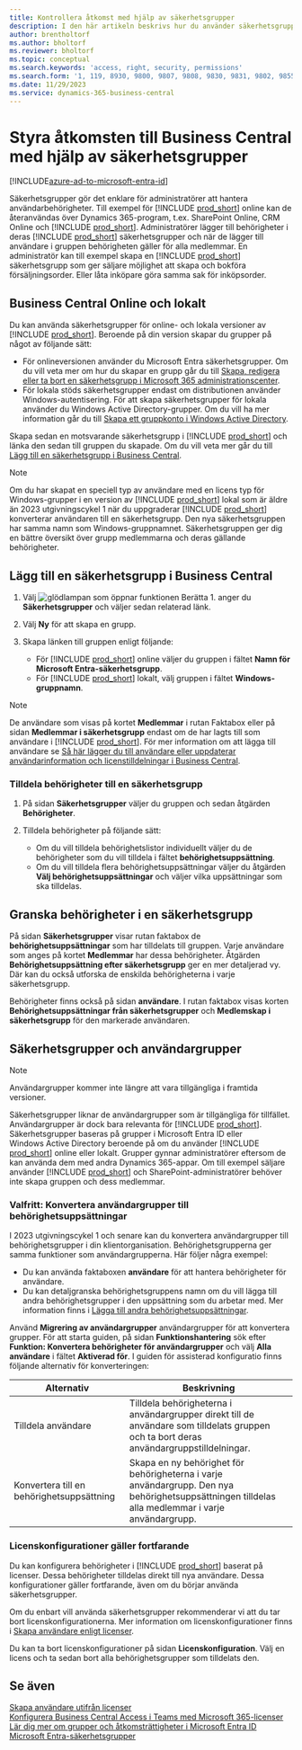 ```yaml
---
title: Kontrollera åtkomst med hjälp av säkerhetsgrupper
description: I den här artikeln beskrivs hur du använder säkerhetsgrupper för att definiera användarbehörigheter.
author: brentholtorf
ms.author: bholtorf
ms.reviewer: bholtorf
ms.topic: conceptual
ms.search.keywords: 'access, right, security, permissions'
ms.search.form: '1, 119, 8930, 9800, 9807, 9808, 9830, 9831, 9802, 9855, 9862'
ms.date: 11/29/2023
ms.service: dynamics-365-business-central
---
```


# <a name="control-access-to-business-central-using-security-groups"></a>Styra åtkomsten till Business Central med hjälp av säkerhetsgrupper

[!INCLUDE[azure-ad-to-microsoft-entra-id](~/../shared-content/shared/azure-ad-to-microsoft-entra-id.md)]

Säkerhetsgrupper gör det enklare för administratörer att hantera användarbehörigheter. Till exempel för [!INCLUDE [prod_short](includes/prod_short.md)] online kan de återanvändas över Dynamics 365-program, t.ex.  SharePoint Online, CRM Online och [!INCLUDE [prod_short](includes/prod_short.md)]. Administratörer lägger till behörigheter i deras [!INCLUDE [prod_short](includes/prod_short.md)] säkerhetsgrupper och när de lägger till användare i gruppen behörigheten gäller för alla medlemmar. En administratör kan till exempel skapa en [!INCLUDE [prod_short](includes/prod_short.md)] säkerhetsgrupp som ger säljare möjlighet att skapa och bokföra försäljningsorder. Eller låta inköpare göra samma sak för inköpsorder.

## <a name="business-central-online-and-on-premises"></a>Business Central Online och lokalt

Du kan använda säkerhetsgrupper för online- och lokala versioner av [!INCLUDE [prod_short](includes/prod_short.md)]. Beroende på din version skapar du grupper på något av följande sätt:

* För onlineversionen använder du Microsoft Entra säkerhetsgrupper. Om du vill veta mer om hur du skapar en grupp går du till [Skapa, redigera eller ta bort en säkerhetsgrupp i Microsoft 365 administrationscenter](/microsoft-365/admin/email/create-edit-or-delete-a-security-group).
* För lokala stöds säkerhetsgrupper endast om distributionen använder Windows-autentisering. För att skapa säkerhetsgrupper för lokala använder du Windows Active Directory-grupper. Om du vill ha mer information går du till [Skapa ett gruppkonto i Windows Active Directory](/windows/security/operating-system-security/network-security/windows-firewall/create-a-group-account-in-active-directory). 

Skapa sedan en motsvarande säkerhetsgrupp i [!INCLUDE [prod_short](includes/prod_short.md)] och länka den sedan till gruppen du skapade. Om du vill veta mer går du till [Lägg till en säkerhetsgrupp i Business Central](#add-a-security-group-in-business-central).

> [!NOTE]
> Om du har skapat en speciell typ av användare med en licens typ för Windows-grupper i en version av [!INCLUDE [prod_short](includes/prod_short.md)] lokal som är äldre än 2023 utgivningscykel 1 när du uppgraderar [!INCLUDE [prod_short](includes/prod_short.md)] konverterar användaren till en säkerhetsgrupp. Den nya säkerhetsgruppen har samma namn som Windows-gruppnamnet. Säkerhetsgruppen ger dig en bättre översikt över grupp medlemmarna och deras gällande behörigheter.

## <a name="add-a-security-group-in-business-central"></a>Lägg till en säkerhetsgrupp i Business Central

1. Välj ![glödlampan som öppnar funktionen Berätta 1.](media/ui-search/search_small.png "Berätta vad du vill göra") anger du **Säkerhetsgrupper** och väljer sedan relaterad länk.
1. Välj **Ny** för att skapa en grupp.
1. Skapa länken till gruppen enligt följande:

    * För [!INCLUDE [prod_short](includes/prod_short.md)] online väljer du gruppen i fältet **Namn för Microsoft Entra-säkerhetsgrupp**.
    * För [!INCLUDE [prod_short](includes/prod_short.md)] lokalt, välj gruppen i fältet **Windows-gruppnamn**.

> [!NOTE]
> De användare som visas på kortet **Medlemmar** i rutan Faktabox eller på sidan **Medlemmar i säkerhetsgrupp** endast om de har lagts till som användare i [!INCLUDE [prod_short](includes/prod_short.md)]. För mer information om att lägga till användare se [Så här lägger du till användare eller uppdaterar användarinformation och licenstilldelningar i Business Central](ui-how-users-permissions.md#adduser).  

### <a name="assign-permissions-to-a-security-group"></a>Tilldela behörigheter till en säkerhetsgrupp

1. På sidan **Säkerhetsgrupper** väljer du gruppen och sedan åtgärden **Behörigheter**.
1. Tilldela behörigheter på följande sätt:

    * Om du vill tilldela behörighetslistor individuellt väljer du de behörigheter som du vill tilldela i fältet **behörighetsuppsättning**.
    * Om du vill tilldela flera behörighetsuppsättningar väljer du åtgärden **Välj behörighetsuppsättningar** och väljer vilka uppsättningar som ska tilldelas.

## <a name="review-the-permissions-in-a-security-group"></a>Granska behörigheter i en säkerhetsgrupp

På sidan **Säkerhetsgrupper** visar rutan faktabox de **behörighetsuppsättningar** som har tilldelats till gruppen. Varje användare som anges på kortet **Medlemmar** har dessa behörigheter. Åtgärden **Behörighetsuppsättning efter säkerhetsgrupp** ger en mer detaljerad vy. Där kan du också utforska de enskilda behörigheterna i varje säkerhetsgrupp.

Behörigheter finns också på sidan **användare**. I rutan faktabox visas korten **Behörighetsuppsättningar från säkerhetsgrupper** och **Medlemskap i säkerhetsgrupp** för den markerade användaren.

## <a name="security-groups-and-user-groups"></a>Säkerhetsgrupper och användargrupper

> [!NOTE]
> Användargrupper kommer inte längre att vara tillgängliga i framtida versioner.

Säkerhetsgrupper liknar de användargrupper som är tillgängliga för tillfället. Användargrupper är dock bara relevanta för [!INCLUDE [prod_short](includes/prod_short.md)]. Säkerhetsgrupper baseras på grupper i Microsoft Entra ID eller Windows Active Directory beroende på om du använder [!INCLUDE [prod_short](includes/prod_short.md)] online eller lokalt. Grupper gynnar administratörer eftersom de kan använda dem med andra Dynamics 365-appar. Om till exempel säljare använder [!INCLUDE [prod_short](includes/prod_short.md)] och SharePoint-administratörer behöver inte skapa gruppen och dess medlemmar.

### <a name="optional-convert-user-groups-to-permission-sets"></a>Valfritt: Konvertera användargrupper till behörighetsuppsättningar

I 2023 utgivningscykel 1 och senare kan du konvertera användargrupper till behörighetsgrupper i din klientorganisation. Behörighetsgrupperna ger samma funktioner som användargrupperna. Här följer några exempel:

* Du kan använda faktaboxen **användare** för att hantera behörigheter för användare.
* Du kan detaljgranska behörighetsgruppens namn om du vill lägga till andra behörighetsgrupper i den uppsättning som du arbetar med. Mer information finns i [Lägga till andra behörighetsuppsättningar](ui-define-granular-permissions.md#to-add-other-permission-sets).

Använd **Migrering av användargrupper** användargrupper för att konvertera grupper. För att starta guiden, på sidan **Funktionshantering** sök efter **Funktion: Konvertera behörigheter för användargrupper** och välj **Alla användare** i fältet **Aktiverad för**. I guiden för assisterad konfiguratio finns följande alternativ för konverteringen:

|Alternativ  |Beskrivning  |
|---------|---------|
|Tilldela användare     | Tilldela behörigheterna i användargrupper direkt till de användare som tilldelats gruppen och ta bort deras användargruppstilldelningar.        |
|Konvertera till en behörighetsuppsättning     | Skapa en ny behörighet för behörigheterna i varje användargrupp. Den nya behörighetsuppsättningen tilldelas alla medlemmar i varje användargrupp.          |

### <a name="license-configurations-still-apply"></a>Licenskonfigurationer gäller fortfarande

Du kan konfigurera behörigheter i [!INCLUDE [prod_short](includes/prod_short.md)] baserat på licenser. Dessa behörigheter tilldelas direkt till nya användare. Dessa konfigurationer gäller fortfarande, även om du börjar använda säkerhetsgrupper.

Om du enbart vill använda säkerhetsgrupper rekommenderar vi att du tar bort licenskonfigurationerna. Mer information om licenskonfigurationer finns i [Skapa användare enligt licenser](ui-how-users-permissions.md).

Du kan ta bort licenskonfigurationer på sidan **Licenskonfiguration**. Välj en licens och ta sedan bort alla behörighetsgrupper som tilldelats den.

## <a name="see-also"></a>Se även

[Skapa användare utifrån licenser](ui-how-users-permissions.md)  
[Konfigurera Business Central Access i Teams med Microsoft 365-licenser](admin-access-with-m365-license-setup.md)  
[Lär dig mer om grupper och åtkomsträttigheter i Microsoft Entra ID](/azure/active-directory/fundamentals/concept-learn-about-groups)  
[Microsoft Entra-säkerhetsgrupper](/windows-server/identity/ad-ds/manage/understand-security-groups)  
